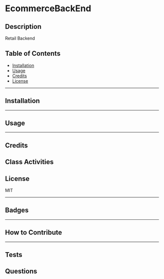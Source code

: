 # EcommerceBackEnd

## Description

Retail Backend

## Table of Contents 

- [Installation](#installation)
- [Usage](#usage)
- [Credits](#credits)
- [License](#license)
---
## Installation


---
## Usage


---
## Credits

Class Activities 
---
## License

MIT

---
## Badges



---
## How to Contribute


---
## Tests


## Questions
